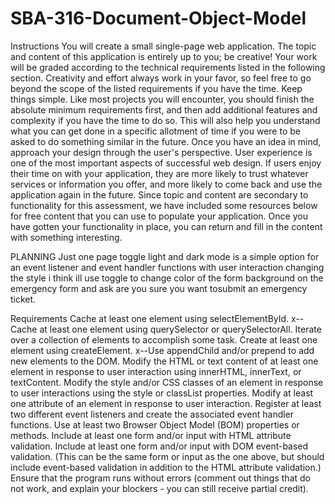 # SBA-316-Document-Object-Model

Instructions
You will create a small single-page web application. The topic and content of this application is entirely up to you; be creative!
Your work will be graded according to the technical requirements listed in the following section. Creativity and effort always work in your favor, so feel free to go beyond the scope of the listed requirements if you have the time.
Keep things simple. Like most projects you will encounter, you should finish the absolute minimum requirements first, and then add additional features and complexity if you have the time to do so. This will also help you understand what you can get done in a specific allotment of time if you were to be asked to do something similar in the future.
Once you have an idea in mind, approach your design through the user's perspective. User experience is one of the most important aspects of successful web design. If users enjoy their time on with your application, they are more likely to trust whatever services or information you offer, and more likely to come back and use the application again in the future.
Since topic and content are secondary to functionality for this assessment, we have included some resources below for free content that you can use to populate your application. Once you have gotten your functionality in place, you can return and fill in the content with something interesting.

PLANNING
Just one page
toggle light and dark mode is a simple option for an event listener and event handler functions with user interaction changing the style i think ill use toggle to change color of the form background on the emergency form and ask are you sure you want tosubmit an emergency ticket.

Requirements
Cache at least one element using selectElementById.
x--Cache at least one element using querySelector or querySelectorAll.
Iterate over a collection of elements to accomplish some task.
Create at least one element using createElement.
x--Use appendChild and/or prepend to add new elements to the DOM.
Modify the HTML or text content of at least one element in response to user interaction using innerHTML, innerText, or textContent.
Modify the style and/or CSS classes of an element in response to user interactions using the style or classList properties.
Modify at least one attribute of an element in response to user interaction.
Register at least two different event listeners and create the associated event handler functions.
Use at least two Browser Object Model (BOM) properties or methods.
Include at least one form and/or input with HTML attribute validation.
Include at least one form and/or input with DOM event-based validation. (This can be the same form or input as the one above, but should include event-based validation in addition to the HTML attribute validation.)
Ensure that the program runs without errors (comment out things that do not work, and explain your blockers - you can still receive partial credit).
